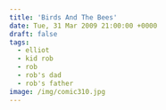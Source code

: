 ```yaml
---
title: 'Birds And The Bees'
date: Tue, 31 Mar 2009 21:00:00 +0000
draft: false
tags:
  - elliot
  - kid rob
  - rob
  - rob's dad
  - rob's father
image: /img/comic310.jpg
---
```


